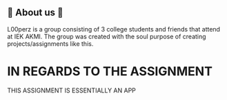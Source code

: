 
## 🔁 About us 🔁

L00perz is a group consisting of 3 college students and friends that attend at IEK AKMI. The group was created with the soul purpose of creating projects/assignments like this.




# IN REGARDS TO THE ASSIGNMENT

THIS ASSIGNMENT IS ESSENTIALLY AN APP 

